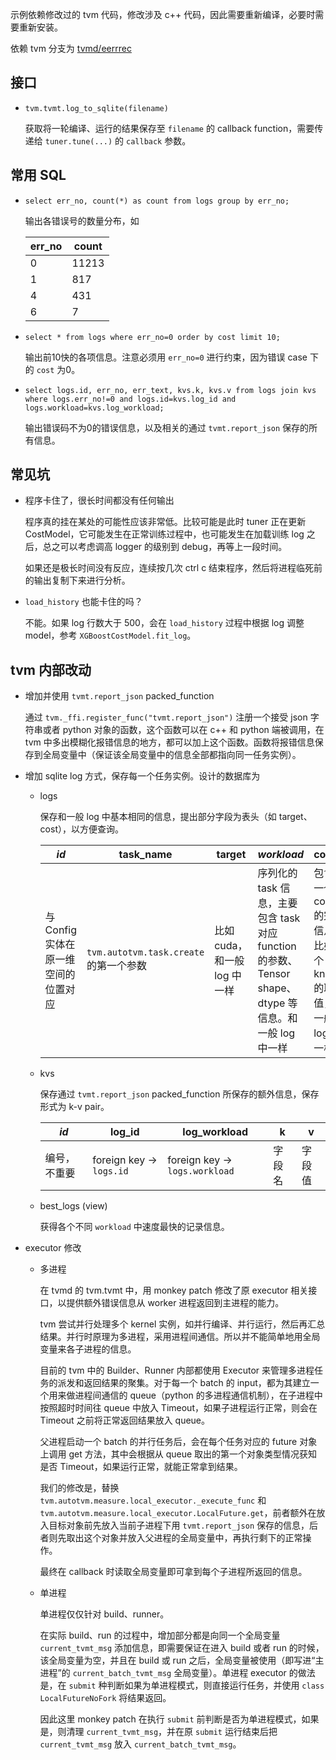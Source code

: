 示例依赖修改过的 tvm 代码，修改涉及 c++ 代码，因此需要重新编译，必要时需要重新安装。

依赖 tvm 分支为 [tvmd/eerrrec](https://github.com/huochaitiantang/tvmd/tree/errec)

## 接口

* `tvm.tvmt.log_to_sqlite(filename)`

    获取将一轮编译、运行的结果保存至 `filename` 的 callback function，需要传递给 `tuner.tune(...)` 的 `callback` 参数。

## 常用 SQL

* `select err_no, count(*) as count from logs group by err_no;`

    输出各错误号的数量分布，如

    | err_no | count |
    |--------|-------|
    | 0	| 11213	|
    | 1	| 817	|
    | 4	| 431	|
    | 6	| 7     |

* `select * from logs where err_no=0 order by cost limit 10;`

    输出前10快的各项信息。注意必须用 `err_no=0` 进行约束，因为错误 case 下的 `cost` 为0。

* `select logs.id, err_no, err_text, kvs.k, kvs.v from logs join kvs where logs.err_no!=0 and logs.id=kvs.log_id and logs.workload=kvs.log_workload;`

    输出错误码不为0的错误信息，以及相关的通过 `tvmt.report_json` 保存的所有信息。

## 常见坑

* 程序卡住了，很长时间都没有任何输出

    程序真的挂在某处的可能性应该非常低。比较可能是此时 tuner 正在更新 CostModel，它可能发生在正常训练过程中，也可能发生在加载训练 log 之后，总之可以考虑调高 logger 的级别到 debug，再等上一段时间。

    如果还是极长时间没有反应，连续按几次 ctrl c 结束程序，然后将进程临死前的输出复制下来进行分析。

* `load_history` 也能卡住的吗？

    不能。如果 log 行数大于 500，会在 `load_history` 过程中根据 log 调整 model，参考 `XGBoostCostModel.fit_log`。

## tvm 内部改动

* 增加并使用 `tvmt.report_json` packed_function

    通过 `tvm._ffi.register_func("tvmt.report_json")` 注册一个接受 json 字符串或者 python 对象的函数，这个函数可以在 c++ 和 python 端被调用，在 tvm 中多出模糊化报错信息的地方，都可以加上这个函数。函数将报错信息保存到全局变量中（保证该全局变量中的信息全部都指向同一任务实例）。

* 增加 sqlite log 方式，保存每一个任务实例。设计的数据库为
    * logs

        保存和一般 log 中基本相同的信息，提出部分字段为表头（如 target、cost），以方便查询。

        | *id* | task_name | target | *workload* | config | err_no | trial_no | cost | err_text |
        |------|-----------|--------|------------|--------|--------|----------|------|----------|
        | 与 Config 实体在原一维空间的位置对应 | `tvm.autotvm.task.create` 的第一个参数 | 比如 cuda，和一般 log 中一样 | 序列化的 task 信息，主要包含 task 对应 function 的参数、Tensor shape、dtype 等信息。和一般 log 中一样 | 包含了一个 config 的完整信息，比如各个 knob 的取值，和一般 log 中一样 | 错误编号，参考 #1 中的总结 | 该 workload 下 tune 的第几次尝试 | 去掉最快、最慢后的平均 cost | 报错信息，和一般 log 中一样（不一定完整） |

    * kvs

        保存通过 `tvmt.report_json` packed_function 所保存的额外信息，保存形式为 k-v pair。

        | *id* | log_id | log_workload | k | v |
        |------|--------|--------------|---|---|
        | 编号，不重要 | foreign key -> `logs.id` | foreign key -> `logs.workload` | 字段名 | 字段值 |

    * best_logs (view)

        获得各个不同 `workload` 中速度最快的记录信息。

* executor 修改

    * 多进程

        在 tvmd 的 tvm.tvmt 中，用 monkey patch 修改了原 executor 相关接口，以提供额外错误信息从 worker 进程返回到主进程的能力。

        tvm 尝试并行处理多个 kernel 实例，如并行编译、并行运行，然后再汇总结果。并行时原理为多进程，采用进程间通信。所以并不能简单地用全局变量来各子进程的信息。

        目前的 tvm 中的 Builder、Runner 内部都使用 Executor 来管理多进程任务的派发和返回结果的聚集。对于每一个 batch 的 input，都为其建立一个用来做进程间通信的 queue（python 的多进程通信机制），在子进程中按照超时时间往 queue 中放入 Timeout，如果子进程运行正常，则会在 Timeout 之前将正常返回结果放入 queue。

        父进程启动一个 batch 的并行任务后，会在每个任务对应的 future 对象上调用 get 方法，其中会根据从 queue 取出的第一个对象类型情况获知是否 Timeout，如果运行正常，就能正常拿到结果。

        我们的修改是，替换 `tvm.autotvm.measure.local_executor._execute_func` 和 `tvm.autotvm.measure.local_executor.LocalFuture.get`，前者额外在放入目标对象前先放入当前子进程下用 `tvmt.report_json` 保存的信息，后者则先取出这个对象并放入父进程的全局变量中，再执行剩下的正常操作。

        最终在 callback 时读取全局变量即可拿到每个子进程所返回的信息。

    * 单进程

        单进程仅仅针对 build、runner。

        在实际 build、run 的过程中，增加部分都是向同一个全局变量 `current_tvmt_msg` 添加信息，即需要保证在进入 build 或者 run 的时候，该全局变量为空，并且在 build 或 run 之后，全局变量被使用（即写进“主进程”的 `current_batch_tvmt_msg` 全局变量）。单进程 executor 的做法是，在 `submit` 种判断如果为单进程模式，则直接运行任务，并使用 `class LocalFutureNoFork` 将结果返回。

        因此这里 monkey patch 在执行 `submit` 前判断是否为单进程模式，如果是，则清理 `current_tvmt_msg`，并在原 `submit` 运行结束后把 `current_tvmt_msg` 放入 `current_batch_tvmt_msg`。